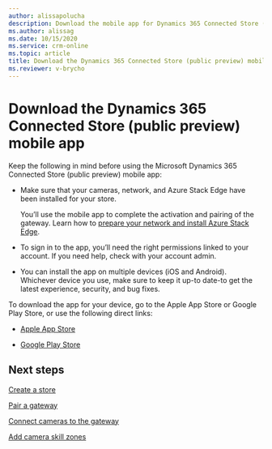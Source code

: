 ```yaml
---
author: alissapolucha
description: Download the mobile app for Dynamics 365 Connected Store (public preview)
ms.author: alissag
ms.date: 10/15/2020
ms.service: crm-online
ms.topic: article
title: Download the Dynamics 365 Connected Store (public preview) mobile app
ms.reviewer: v-brycho
---
```


# Download the Dynamics 365 Connected Store (public preview) mobile app

Keep the following in mind before using the Microsoft Dynamics 365 Connected Store (public preview) mobile app:

- Make sure that your cameras, network, and Azure Stack Edge have been installed for your store. 

   You’ll use the mobile app to complete the activation and pairing of the gateway. Learn how to [prepare your network and install 
   Azure Stack Edge](ase-install.md).
   
- To sign in to the app, you’ll need the right permissions linked to your account. If you need help, check with your account admin.

- You can install the app on multiple devices (iOS and Android). Whichever device you use, make sure to keep it up-to date-to get the 
latest experience, security, and bug fixes.

To download the app for your device, go to the Apple App Store or Google Play Store, or use the following direct links: 

- [Apple App Store](https://aka.ms/ConnectedStoreAppleApp)  

- [Google Play Store](https://aka.ms/ConnectedStoreGoogleApp)

## Next steps

[Create a store](mobile-app-create-store.md)

[Pair a gateway](mobile-app-pair-gateway.md)

[Connect cameras to the gateway](mobile-app-add-cameras.md)

[Add camera skill zones](mobile-app-add-camera-skill-zones.md)
